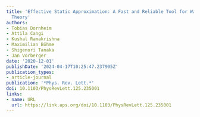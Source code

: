 ```yaml
---
title: 'Effective Static Approximation: A Fast and Reliable Tool for Warm-Dense Matter
  Theory'
authors:
- Tobias Dornheim
- Attila Cangi
- Kushal Ramakrishna
- Maximilian Böhme
- Shigenori Tanaka
- Jan Vorberger
date: '2020-12-01'
publishDate: '2024-04-17T10:25:47.237905Z'
publication_types:
- article-journal
publication: '*Phys. Rev. Lett.*'
doi: 10.1103/PhysRevLett.125.235001
links:
- name: URL
  url: https://link.aps.org/doi/10.1103/PhysRevLett.125.235001
---
```

